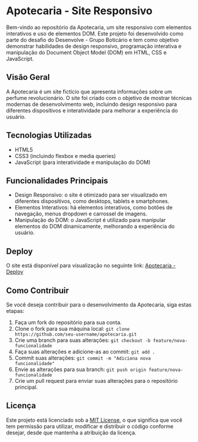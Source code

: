 # Apotecaria - Site Responsivo

Bem-vindo ao repositório da Apotecaria, um site responsivo com elementos interativos e uso de elementos DOM. Este projeto foi desenvolvido como parte do desafio do Desenvolve - Grupo Boticário e tem como objetivo demonstrar habilidades de design responsivo, programação interativa e manipulação do Document Object Model (DOM) em HTML, CSS e JavaScript.

## Visão Geral

A Apotecaria é um site fictício que apresenta informações sobre um perfume revolucionário. O site foi criado com o objetivo de mostrar técnicas modernas de desenvolvimento web, incluindo design responsivo para diferentes dispositivos e interatividade para melhorar a experiência do usuário.

## Tecnologias Utilizadas

- HTML5
- CSS3 (incluindo flexbox e media queries)
- JavaScript (para interatividade e manipulação do DOM)

## Funcionalidades Principais

- Design Responsivo: o site é otimizado para ser visualizado em diferentes dispositivos, como desktops, tablets e smartphones.
- Elementos Interativos: há elementos interativos, como botões de navegação, menus dropdown e carrossel de imagens.
- Manipulação do DOM: o JavaScript é utilizado para manipular elementos do DOM dinamicamente, melhorando a experiência do usuário.

## Deploy

O site está disponível para visualização no seguinte link: [Apotecaria - Deploy](https://apotecaria.vercel.app/)

## Como Contribuir

Se você deseja contribuir para o desenvolvimento da Apotecaria, siga estas etapas:

1. Faça um fork do repositório para sua conta.
2. Clone o fork para sua máquina local: `git clone https://github.com/seu-username/apotecaria.git`
3. Crie uma branch para suas alterações: `git checkout -b feature/nova-funcionalidade`
4. Faça suas alterações e adicione-as ao commit: `git add .`
5. Commit suas alterações: `git commit -m "Adiciona nova funcionalidade"`
6. Envie as alterações para sua branch: `git push origin feature/nova-funcionalidade`
7. Crie um pull request para enviar suas alterações para o repositório principal.

## Licença

Este projeto está licenciado sob a [MIT License](LICENSE), o que significa que você tem permissão para utilizar, modificar e distribuir o código conforme desejar, desde que mantenha a atribuição da licença.
